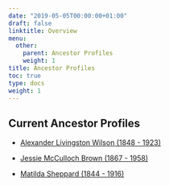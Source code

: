 ```yaml
---
date: "2019-05-05T00:00:00+01:00"
draft: false
linktitle: Overview
menu:
  other:
    parent: Ancestor Profiles
    weight: 1
title: Ancestor Profiles
toc: true
type: docs
weight: 1
---
```


## Current Ancestor Profiles

* [Alexander Livingston Wilson (1848 - 1923)](https://susantyree.com/genealogy_research/profiles/alexanderlwilson1848/)

* [Jessie McCulloch Brown (1867 - 1958)](https://susantyree.com/genealogy_research/profiles/jessiespeight1867/)

* [Matilda Sheppard (1844 - 1916)](https://susantyree.com/genealogy_research/profiles/matildasheppard1844/)
